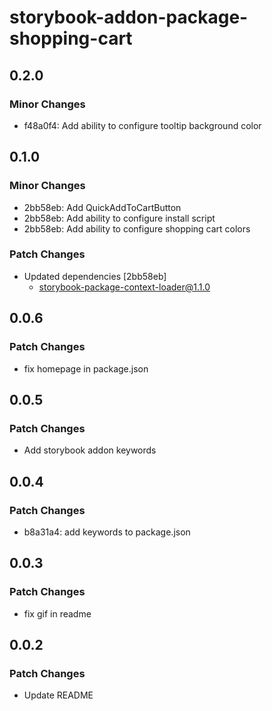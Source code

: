 # storybook-addon-package-shopping-cart

## 0.2.0

### Minor Changes

- f48a0f4: Add ability to configure tooltip background color

## 0.1.0

### Minor Changes

- 2bb58eb: Add QuickAddToCartButton
- 2bb58eb: Add ability to configure install script
- 2bb58eb: Add ability to configure shopping cart colors

### Patch Changes

- Updated dependencies [2bb58eb]
  - storybook-package-context-loader@1.1.0

## 0.0.6

### Patch Changes

- fix homepage in package.json

## 0.0.5

### Patch Changes

- Add storybook addon keywords

## 0.0.4

### Patch Changes

- b8a31a4: add keywords to package.json

## 0.0.3

### Patch Changes

- fix gif in readme

## 0.0.2

### Patch Changes

- Update README
